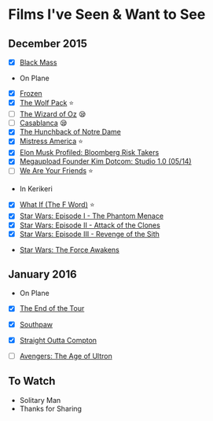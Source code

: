 # Films I've Seen & Want to See

## December 2015

- [x] [Black Mass](http://www.imdb.com/title/tt1355683/)

- On Plane
 - [x] [Frozen](http://www.imdb.com/title/tt2294629/)
 - [x] [The Wolf Pack](http://www.imdb.com/title/tt2415458/) :star:
 - [ ] [The Wizard of Oz](http://www.imdb.com/title/tt0032138/) :sleepy:
 - [ ] [Casablanca](http://www.imdb.com/title/tt0034583/) :sleepy:
 - [x] [The Hunchback of Notre Dame](http://www.imdb.com/title/tt0116583/)
 - [x] [Mistress America](http://www.imdb.com/title/tt2872462) :star:
 - [x] [Elon Musk Profiled: Bloomberg Risk Takers](http://www.bloomberg.com/video/risk-takers)
 - [x] [Megaupload Founder Kim Dotcom: Studio 1.0 (05/14)](http://www.bloomberg.com/news/videos/2015-05-14/megaupload-founder-kim-dotcom-studio-1-0-05-14-)
 - [ ] [We Are Your Friends](http://www.imdb.com/title/tt3787590/) :star:

- In Kerikeri
 - [x] [What If (The F Word)](http://www.imdb.com/title/tt1486834/) :star:
 - [x] [Star Wars: Episode I - The Phantom Menace](http://www.imdb.com/title/tt0120915/)
 - [x] [Star Wars: Episode II - Attack of the Clones](http://www.imdb.com/title/tt0121765)
 - [x] [Star Wars: Episode III - Revenge of the Sith](http://www.imdb.com/title/tt0121766)

- [Star Wars: The Force Awakens](http://www.imdb.com/title/tt2488496)

## January 2016

- On Plane
 - [x] [The End of the Tour](http://www.imdb.com/title/tt3416744/)
 - [x] [Southpaw](http://www.imdb.com/title/tt1798684/)
 - [x] [Straight Outta Compton](http://www.imdb.com/title/tt1398426/)
 - [ ] [Avengers: The Age of Ultron](http://www.imdb.com/title/tt2395427/)


## To Watch
- Solitary Man
- Thanks for Sharing
